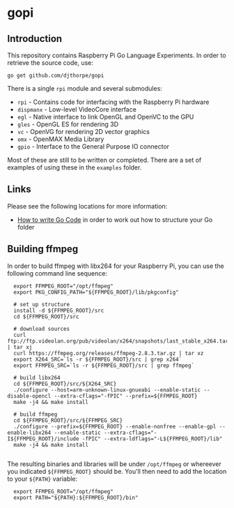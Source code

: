 # gopi

## Introduction

This repository contains Raspberry Pi Go Language Experiments. In order to retrieve the source code, use:

```
go get github.com/djthorpe/gopi
```

There is a single `rpi` module and several submodules:

  * `rpi` - Contains code for interfacing with the Raspberry Pi hardware
  * `dispmanx` - Low-level VideoCore interface
  * `egl` - Native interface to link OpenGL and OpenVC to the GPU
  * `gles` - OpenGL ES for rendering 3D
  * `vc` - OpenVG for rendering 2D vector graphics 
  * `omx` - OpenMAX Media Library
  * `gpio` - Interface to the General Purpose IO connector

Most of these are still to be written or completed. There are a set of examples
of using these in the `examples` folder.

## Links

Please see the following locations for more information:

  * [How to write Go Code](http://golang.org/doc/code.html) in order to work out how to structure your Go folder
  

## Building ffmpeg

In order to build ffmpeg with libx264 for your Raspberry Pi, you can use the 
following command line sequence:

```  
  export FFMPEG_ROOT="/opt/ffmpeg"
  export PKG_CONFIG_PATH="${FFMPEG_ROOT}/lib/pkgconfig"
  
  # set up structure
  install -d ${FFMPEG_ROOT}/src
  cd ${FFMPEG_ROOT}/src

  # download sources
  curl ftp://ftp.videolan.org/pub/videolan/x264/snapshots/last_stable_x264.tar.bz2 | tar xj
  curl https://ffmpeg.org/releases/ffmpeg-2.8.3.tar.gz | tar xz  
  export X264_SRC=`ls -r ${FFMPEG_ROOT}/src | grep x264`
  export FFMPEG_SRC=`ls -r ${FFMPEG_ROOT}/src | grep ffmpeg`

  # build libx264
  cd ${FFMPEG_ROOT}/src/${X264_SRC}
  ./configure --host=arm-unknown-linux-gnueabi --enable-static --disable-opencl --extra-cflags="-fPIC" --prefix=${FFMPEG_ROOT}
  make -j4 && make install

  # build ffmpeg
  cd ${FFMPEG_ROOT}/src/${FFMPEG_SRC}
  ./configure --prefix=${FFMPEG_ROOT} --enable-nonfree --enable-gpl --enable-libx264 --enable-static --extra-cflags="-I${FFMPEG_ROOT}/include -fPIC" --extra-ldflags="-L${FFMPEG_ROOT}/lib"
  make -j4 && make install
  
```

The resulting binaries and libraries will be under `/opt/ffmpeg` or whereever you
indicated `${FFMPEG_ROOT}` should be. You'll then need to add the location to
your `${PATH}` variable:

```
  export FFMPEG_ROOT="/opt/ffmpeg"
  export PATH="${PATH}:${FFMPEG_ROOT}/bin"
```



